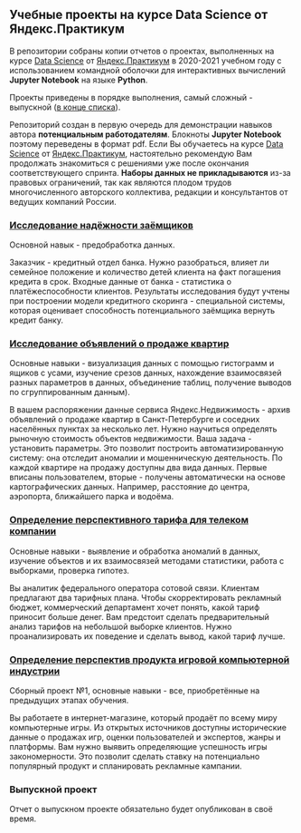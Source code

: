 ## Учебные проекты на курсе Data Science от Яндекс.Практикум
В репозитории собраны копии отчетов о проектах, выполненных на курсе [Data Science](https://praktikum.yandex.ru/data-scientist/) от [Яндекс.Практикум](https://praktikum.yandex.ru/) в 2020-2021 учебном году с использованием командной оболочки для интерактивных вычислений **Jupyter Notebook** на языке **Python**.

Проекты приведены в порядке выполнения, самый сложный - выпускной ([в конце списка](#Выпускной-проект)).

Репозиторий создан в первую очередь для демонстрации навыков автора **потенциальным работодателям**. Блокноты **Jupyter Notebook** поэтому переведены в формат pdf. Если Вы обучаетесь на курсе [Data Science](https://praktikum.yandex.ru/data-scientist/) от [Яндекс.Практикум](https://praktikum.yandex.ru/), настоятельно рекомендую Вам продолжать знакомиться с решениями уже после окончания соответствующего спринта. **Наборы данных не прикладываются** из-за правовых ограничений, так как являются плодом трудов многочисленного авторского коллектива, редакции и консультантов от ведущих компаний России.

### [Исследование надёжности заёмщиков](https://github.com/Bombardier2000/Data-Science-Yandex-Praktikum/tree/master/reports/01.01-Credit-Scoring.pdf)
Основной навык - предобработка данных.

Заказчик - кредитный отдел банка. Нужно разобраться, влияет ли семейное положение и количество детей клиента на факт погашения кредита в срок. Входные данные от банка - статистика о платёжеспособности клиентов. Результаты исследования будут учтены при построении модели кредитного скоринга - специальной системы, которая оценивает способность потенциального заёмщика вернуть кредит банку.

### [Исследование объявлений о продаже квартир](https://github.com/Bombardier2000/Data-Science-Yandex-Praktikum/tree/master/reports/01.02-Housing-market.pdf)
Основные навыки - визуализация данных с помощью гистограмм и ящиков с усами, изучение срезов данных, нахождение взаимосвязей разных параметров в данных, объединение таблиц, получение выводов по сгруппированным данным).

В вашем распоряжении данные сервиса Яндекс.Недвижимость - архив объявлений о продаже квартир в Санкт-Петербурге и соседних населённых пунктах за несколько лет. Нужно научиться определять рыночную стоимость объектов недвижимости. Ваша задача - установить параметры. Это позволит построить автоматизированную систему: она отследит аномалии и мошенническую деятельность. По каждой квартире на продажу доступны два вида данных. Первые вписаны пользователем, вторые - получены автоматически на основе картографических данных. Например, расстояние до центра, аэропорта, ближайшего парка и водоёма.

### [Определение перспективного тарифа для телеком компании](https://github.com/Bombardier2000/Data-Science-Yandex-Praktikum/tree/master/reports/01.03-Telecom.pdf)
Основные навыки - выявление и обработка аномалий в данных, изучение объектов и их взаимосвязей методами статистики, работа с выборками, проверка гипотез.

Вы аналитик федерального оператора сотовой связи. Клиентам предлагают два тарифных плана. Чтобы скорректировать рекламный бюджет, коммерческий департамент хочет понять,
какой тариф приносит больше денег. Вам предстоит сделать предварительный анализ тарифов на небольшой выборке клиентов. Нужно проанализировать их поведение и сделать вывод, какой тариф лучше.

### [Определение перспектив продукта игровой компьютерной индустрии](https://github.com/Bombardier2000/Data-Science-Yandex-Praktikum/tree/master/reports/01.04-Combined-Project-1.pdf)
Сборный проект №1, основные навыки - все, приобретённые на предыдущих этапах обучения.

Вы работаете в интернет-магазине, который продаёт по всему миру компьютерные игры. Из открытых источников доступны исторические данные о
продажах игр, оценки пользователей и экспертов, жанры и платформы. Вам нужно выявить определяющие успешность игры закономерности. Это позволит сделать ставку на потенциально популярный продукт и спланировать рекламные кампании.

### Выпускной проект
Отчет о выпускном проекте обязательно будет опубликован в своё время.
